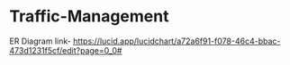 # Traffic-Management

ER Diagram link- https://lucid.app/lucidchart/a72a6f91-f078-46c4-bbac-473d1231f5cf/edit?page=0_0#
